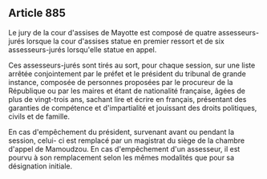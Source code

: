 Article 885
----
Le jury de la cour d'assises de Mayotte est composé de quatre assesseurs-jurés
lorsque la cour d'assises statue en premier ressort et de six assesseurs-jurés
lorsqu'elle statue en appel.

Ces assesseurs-jurés sont tirés au sort, pour chaque session, sur une liste
arrêtée conjointement par le préfet et le président du tribunal de grande
instance, composée de personnes proposées par le procureur de la République ou
par les maires et étant de nationalité française, âgées de plus de vingt-trois
ans, sachant lire et écrire en français, présentant des garanties de compétence
et d'impartialité et jouissant des droits politiques, civils et de famille.

En cas d'empêchement du président, survenant avant ou pendant la session, celui-
ci est remplacé par un magistrat du siège de la chambre d'appel de Mamoudzou. En
cas d'empêchement d'un assesseur, il est pourvu à son remplacement selon les
mêmes modalités que pour sa désignation initiale.
